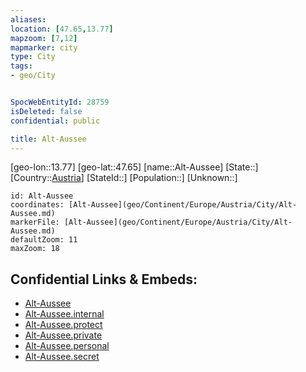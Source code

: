```yaml
---
aliases: 
location: [47.65,13.77]
mapzoom: [7,12] 
mapmarker: city 
type: City
tags:
- geo/City


SpocWebEntityId: 28759
isDeleted: false
confidential: public

title: Alt-Aussee
---
```

[geo-lon::13.77]
[geo-lat::47.65]
[name::Alt-Aussee]
[State::]
[Country::[Austria](geo/Continent/Europe/Austria.md)]
[StateId::]
[Population::]
[Unknown::]


```leaflet
id: Alt-Aussee
coordinates: [Alt-Aussee](geo/Continent/Europe/Austria/City/Alt-Aussee.md)
markerFile: [Alt-Aussee](geo/Continent/Europe/Austria/City/Alt-Aussee.md)
defaultZoom: 11 
maxZoom: 18
```


## Confidential Links & Embeds: 
- [Alt-Aussee](../../../../../../_public/geo/Continent/Europe/Austria/City/Alt-Aussee.md) 
- [Alt-Aussee.internal](../../../../../../_internal/geo/Continent/Europe/Austria/City/Alt-Aussee.internal.md) 
- [Alt-Aussee.protect](../../../../../../_protect/geo/Continent/Europe/Austria/City/Alt-Aussee.protect.md) 
- [Alt-Aussee.private](../../../../../../_private/geo/Continent/Europe/Austria/City/Alt-Aussee.private.md) 
- [Alt-Aussee.personal](../../../../../../_personal/geo/Continent/Europe/Austria/City/Alt-Aussee.personal.md) 
- [Alt-Aussee.secret](../../../../../../_secret/geo/Continent/Europe/Austria/City/Alt-Aussee.secret.md) 

